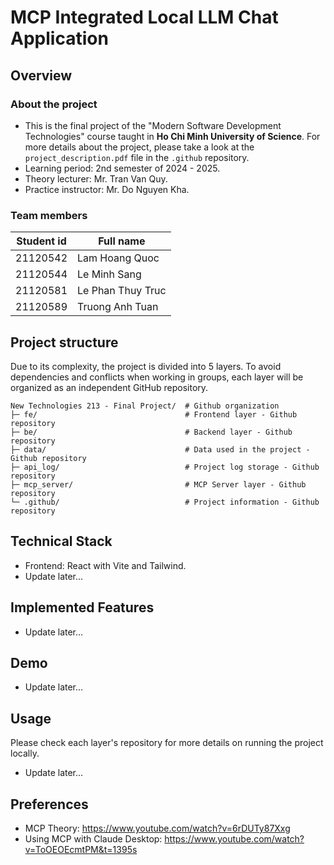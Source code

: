 # MCP Integrated Local LLM Chat Application

## Overview

### About the project

- This is the final project of the "Modern Software Development Technologies" course taught in **Ho Chi Minh University of Science**. For more details about the project, please take a look at the `project_description.pdf` file in the `.github` repository.
- Learning period: 2nd semester of 2024 - 2025.
- Theory lecturer: Mr. Tran Van Quy.
- Practice instructor: Mr. Do Nguyen Kha.

### Team members

| Student id | Full name         |
| ---------- | ----------------- |
| 21120542   | Lam Hoang Quoc    |
| 21120544   | Le Minh Sang      |
| 21120581   | Le Phan Thuy Truc |
| 21120589   | Truong Anh Tuan   |

## Project structure

Due to its complexity, the project is divided into 5 layers. To avoid dependencies and conflicts when working in groups, each layer will be organized as an independent GitHub repository.

```
New Technologies 213 - Final Project/  # Github organization
├─ fe/                                 # Frontend layer - Github repository
├─ be/                                 # Backend layer - Github repository
├─ data/                               # Data used in the project - Github repository
├─ api_log/                            # Project log storage - Github repository
├─ mcp_server/                         # MCP Server layer - Github repository
└─ .github/                            # Project information - Github repository
```

## Technical Stack

- Frontend: React with Vite and Tailwind.
- Update later...

## Implemented Features

- Update later...

## Demo

- Update later...

## Usage

Please check each layer's repository for more details on running the project locally.

- Update later...

## Preferences

- MCP Theory: https://www.youtube.com/watch?v=6rDUTy87Xxg
- Using MCP with Claude Desktop: https://www.youtube.com/watch?v=ToOEOEcmtPM&t=1395s
